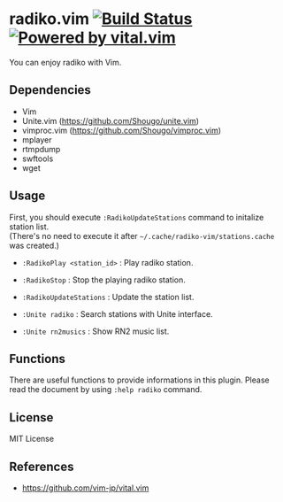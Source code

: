 radiko.vim
[![Build Status](https://travis-ci.org/rinx/radiko.vim.svg?branch=master)](https://travis-ci.org/rinx/radiko.vim)
[![Powered by vital.vim](https://img.shields.io/badge/powered%20by-vital.vim-80273f.svg?style=flat)](https://github.com/vim-jp/vital.vim)
===
You can enjoy radiko with Vim.


Dependencies
---

* Vim
* Unite.vim (https://github.com/Shougo/unite.vim)
* vimproc.vim (https://github.com/Shougo/vimproc.vim)
* mplayer
* rtmpdump
* swftools
* wget


Usage
---

First, you should execute `:RadikoUpdateStations` command to initalize station list.  
(There's no need to execute it after `~/.cache/radiko-vim/stations.cache` was created.)

* `:RadikoPlay <station_id>` : Play radiko station.
* `:RadikoStop` : Stop the playing radiko station.
* `:RadikoUpdateStations` : Update the station list.
* `:Unite radiko` : Search stations with Unite interface.

* `:Unite rn2musics` : Show RN2 music list.

Functions
---

There are useful functions to provide informations in this plugin.
Please read the document by using `:help radiko` command.

License
---
MIT License


References
---

* https://github.com/vim-jp/vital.vim

